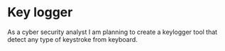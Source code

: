 # Key logger
As a cyber security analyst I am planning to create a keylogger tool that detect any type of keystroke from keyboard.
